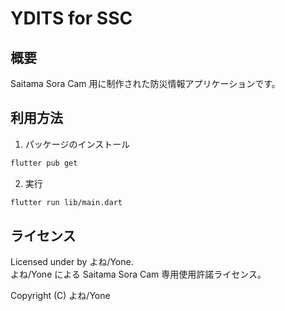 # YDITS for SSC

## 概要

Saitama Sora Cam 用に制作された防災情報アプリケーションです。

## 利用方法

1. パッケージのインストール

```bash
flutter pub get
```

2. 実行

```bash
flutter run lib/main.dart
```

## ライセンス

Licensed under by よね/Yone.  
よね/Yone による Saitama Sora Cam 専用使用許諾ライセンス。

Copyright (C) よね/Yone
